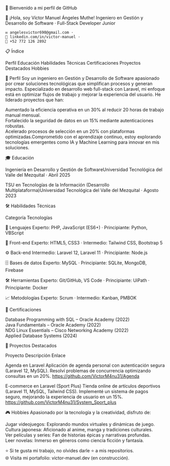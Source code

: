 🚀 Bienvenido a mi perfil de GitHub

  👋 ¡Hola, soy Víctor Manuel Ángeles Muthe!
  Ingeniero en Gestión y Desarrollo de Software · Full-Stack Developer Junior
  
    ✉️ angelesvictor690@gmail.com ·
    🔗 linkedin.com/in/victor-manuel ·
    📱 +52 772 126 2892
  



📋 Índice

Perfil
Educación
Habilidades Técnicas
Certificaciones
Proyectos Destacados
Hobbies


🌟 Perfil
Soy un ingeniero en Gestión y Desarrollo de Software apasionado por crear soluciones tecnológicas que simplifican procesos y generan impacto. Especializado en desarrollo web full-stack con Laravel, mi enfoque está en optimizar flujos de trabajo y mejorar la experiencia del usuario. He liderado proyectos que han:  

Aumentado la eficiencia operativa en un 30% al reducir 20 horas de trabajo manual mensual.  
Fortalecido la seguridad de datos en un 15% mediante autenticaciones robustas.  
Acelerado procesos de selección en un 20% con plataformas optimizadas.Comprometido con el aprendizaje continuo, estoy explorando tecnologías emergentes como IA y Machine Learning para innovar en mis soluciones.


🎓 Educación

Ingeniería en Desarrollo y Gestión de SoftwareUniversidad Tecnológica del Valle del Mezquital · Abril 2025

TSU en Tecnologías de la Información (Desarrollo Multiplataforma)Universidad Tecnológica del Valle del Mezquital · Agosto 2023



🛠️ Habilidades Técnicas



Categoría
Tecnologías



🔧 Lenguajes
Experto: PHP, JavaScript (ES6+) · Principiante: Python, VBScript


🎨 Front-end
Experto: HTML5, CSS3 · Intermedio: Tailwind CSS, Bootstrap 5


⚙️ Back-end
Intermedio: Laravel 12, Laravel 11 · Principiante: Node.js


🗄️ Bases de datos
Experto: MySQL · Principiante: SQLite, MongoDB, Firebase


🛠️ Herramientas
Experto: Git/GitHub, VS Code · Principiante: UiPath · Principiante: Docker


📈 Metodologías
Experto: Scrum · Intermedio: Kanban, PMBOK



📜 Certificaciones

Database Programming with SQL – Oracle Academy (2022)  
Java Fundamentals – Oracle Academy (2022)  
NDG Linux Essentials – Cisco Networking Academy (2022)  
Applied Database Systems (2024)


🚀 Proyectos Destacados



Proyecto
Descripción
Enlace



Agenda en Laravel
Aplicación de agenda personal con autenticación segura (Laravel 12, MySQL). Resolví problemas de concurrencia optimizando consultas en un 20%.
https://github.com/VictorM4nu31/Agenda


E-commerce en Laravel (Sport Plus)
Tienda online de artículos deportivos (Laravel 11, MySQL, Tailwind CSS). Implementé un sistema de pagos seguro, mejorando la experiencia de usuario en un 15%.
https://github.com/VictorM4nu31/System_Sport_plus



🎮 Hobbies
Apasionado por la tecnología y la creatividad, disfruto de:  

Jugar videojuegos: Explorando mundos virtuales y dinámicas de juego.  
Cultura japonesa: Aficionado al anime, manga y tradiciones culturales.  
Ver películas y series: Fan de historias épicas y narrativas profundas.  
Leer novelas: Inmerso en géneros como ciencia ficción y fantasía.



  ⭐️ Si te gusta mi trabajo, no olvides darle ⭐️ a mis repositorios.  
  🌐 Visita mi portafolio: victor-manuel.dev (en construcción).
